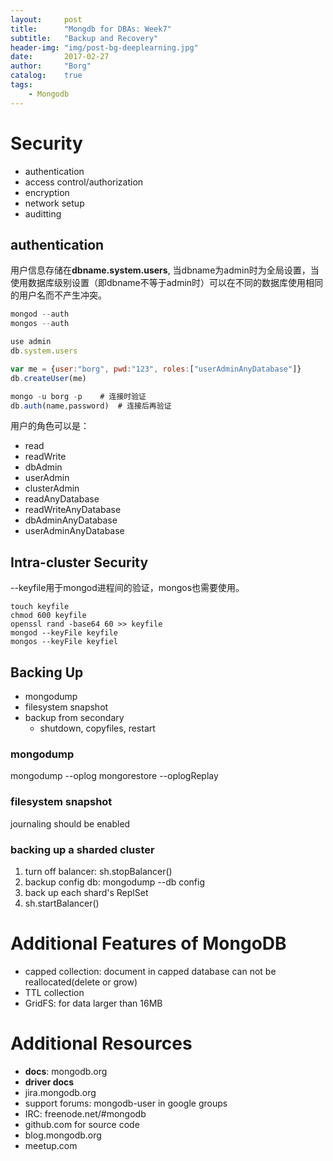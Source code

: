 ```yaml
---
layout: 	post
title:		"Mongdb for DBAs: Week7"
subtitle:	"Backup and Recovery"
header-img:	"img/post-bg-deeplearning.jpg"
date:		2017-02-27
author: 	"Borg"
catalog:	true
tags:
    - Mongodb
---
```


# Security

- authentication
- access control/authorization
- encryption
- network setup
- auditting

## authentication
用户信息存储在**dbname.system.users**, 当dbname为admin时为全局设置，当使用数据库级别设置（即dbname不等于admin时）可以在不同的数据库使用相同的用户名而不产生冲突。

```javascript
mongod --auth
mongos --auth

use admin
db.system.users

var me = {user:"borg", pwd:"123", roles:["userAdminAnyDatabase"]}
db.createUser(me)

mongo -u borg -p 	# 连接时验证
db.auth(name,password)  # 连接后再验证
```

用户的角色可以是：

- read
- readWrite
- dbAdmin
- userAdmin
- clusterAdmin
- readAnyDatabase
- readWriteAnyDatabase
- dbAdminAnyDatabase
- userAdminAnyDatabase

## Intra-cluster Security
--keyfile用于mongod进程间的验证，mongos也需要使用。

```shell
touch keyfile
chmod 600 keyfile
openssl rand -base64 60 >> keyfile
mongod --keyFile keyfile
mongos --keyFile keyfiel
```

## Backing Up
- mongodump
- filesystem snapshot
- backup from secondary
  - shutdown, copyfiles, restart

### mongodump
mongodump --oplog
mongorestore --oplogReplay

### filesystem snapshot
journaling should be enabled

### backing up a sharded cluster
1. turn off balancer: sh.stopBalancer()
2. backup config db: mongodump --db config
3. back up each shard's ReplSet
4. sh.startBalancer()

# Additional Features of MongoDB
- capped collection:	document in capped database can not be reallocated(delete or grow)
- TTL collection
- GridFS:	for data larger than 16MB

# Additional Resources
- **docs**:  mongodb.org
- **driver docs**
- jira.mongodb.org
- support forums: mongodb-user in google groups
- IRC: freenode.net/#mongodb
- github.com for source code
- blog.mongodb.org
- meetup.com
